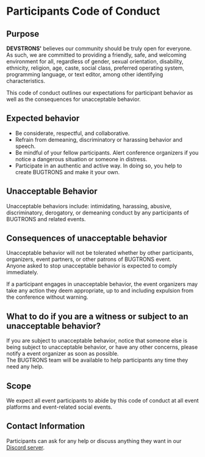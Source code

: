 # Participants Code of Conduct

## Purpose

**DEVSTRONS'** believes our community should be truly open for everyone. As such,
we are committed to providing a friendly, safe, and welcoming environment for all, regardless of gender,
sexual orientation, disability, ethnicity, religion, age, caste, social class, preferred operating system, 
programming language, or text editor, among other identifying characteristics.

This code of conduct outlines our expectations for participant behavior as well as the consequences for unacceptable behavior.

## Expected behavior

- Be considerate, respectful, and collaborative.
- Refrain from demeaning, discriminatory or harassing behavior and speech.
- Be mindful of your fellow participants. Alert conference organizers if you notice a dangerous situation or someone in distress.
- Participate in an authentic and active way. In doing so, you help to create BUGTRONS and make it your own.

## Unacceptable Behavior

Unacceptable behaviors include: intimidating, harassing, abusive, discriminatory, derogatory, or demeaning conduct by any participants 
of BUGTRONS and related events.

## Consequences of unacceptable behavior

Unacceptable behavior will not be tolerated whether by other participants, organizers, event partners, or other patrons of BUGTRONS event.\
Anyone asked to stop unacceptable behavior is expected to comply immediately.

If a participant engages in unacceptable behavior, the event organizers may take any action they deem appropriate, up to and including expulsion from the conference without warning.

## What to do if you are a witness or subject to an unacceptable behavior?

If you are subject to unacceptable behavior, notice that someone else is being subject to unacceptable behavior, or have any other concerns, please notify a event organizer as soon as possible.\
The BUGTRONS team will be available to help participants any time they need any help.

## Scope

We expect all event participants to abide by this code of conduct at all event platforms and event-related social events.

## Contact Information

Participants can ask for any help or discuss anything they want in our [Discord server](https://discord.gg/SNNTC7ZKGz).
